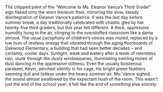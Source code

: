 The chipped paint of the “Welcome to Ms. Eleanor Vance’s Third Grade!” sign flaked onto the worn linoleum floor, mirroring the slow, steady disintegration of Eleanor Vance’s patience.  It was the last day before summer break, a day traditionally celebrated with chaotic glee by her twenty-five third graders, but this year felt different.  A thick, oppressive humidity hung in the air, clinging to the overstuffed classroom like a damp shroud.  The usual cacophony of children’s voices was muted, replaced by a low hum of restless energy that vibrated through the aging floorboards of Oakwood Elementary, a building that had seen better decades – and certainly, cooler days.  Sunlight, weak and watery after a week of relentless rain, slunk through the dusty windowpanes, illuminating swirling motes of dust dancing in the oppressive stillness.  Even the usually boisterous parakeet, Kevin, perched silently in his cage, his bright green feathers seeming dull and listless under the heavy summer air.  Ms. Vance sighed, the sound almost swallowed by the expectant hush of the room.  This wasn't just the end of the school year; it felt like the end of something else entirely.
